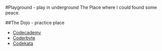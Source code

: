 #Playground - play in underground
The Place where I could found some peace. 

##The Dojo - practice place
- [Codecademy](http://www.codecademy.com/)
- [Coderbyte](http://coderbyte.com/)
- [Codekata](http://codekata.com/)

